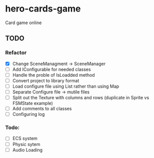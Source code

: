 # hero-cards-game

Card game online

## TODO

### Refactor

-   [x] Change SceneManagment -> SceneManager
-   [ ] Add IConfigurable for needed classes
-   [ ] Handle the proble of IsLoadded method
-   [ ] Convert project to library format
-   [ ] Load configure file using List rather than using Map
-   [ ] Separate Configure file -> mutile files
-   [ ] Split out the Texture with columns and rows (duplicate in Sprite vs FSMState example)
-   [ ] Add comments to all classes
-   [ ] Configuring log

### Todo:

-   [ ] ECS system
-   [ ] Physic sytem
-   [ ] Audio Loading
